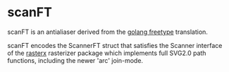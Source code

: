 # scanFT
scanFT is an antialiaser derived from the [golang freetype](https://github.com/golang/freetype) translation.

scanFT encodes the ScannerFT struct that satisfies the Scanner interface of the [rasterx](https://github.com/srwiley/rasterx) rasterizer package which implements full SVG2.0 path functions, including the newer 'arc' join-mode.
